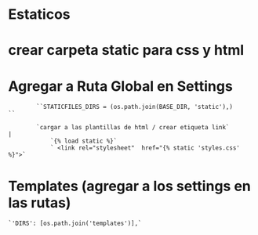 # Estaticos

# crear carpeta static  para css y html
 
#      Agregar a Ruta Global   en Settings 
            ``STATICFILES_DIRS = (os.path.join(BASE_DIR, 'static'),)       ``

            `cargar a las plantillas de html / crear etiqueta link`                           |   
                `{% load static %}`
                ` <link rel="stylesheet"  href="{% static 'styles.css' %}">`
    
# Templates  (agregar a los settings en las rutas)

    `'DIRS': [os.path.join('templates')],`

